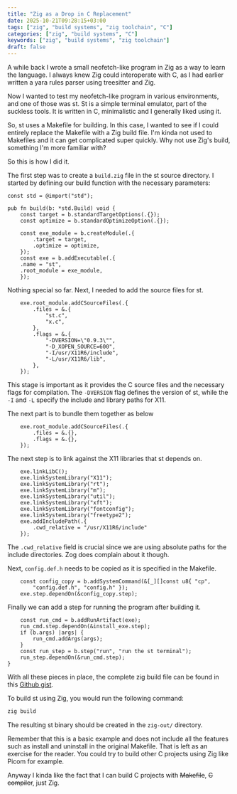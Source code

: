 ```yaml
---
title: "Zig as a Drop in C Replacement"
date: 2025-10-21T09:28:15+03:00
tags: ["zig", "build systems", "zig toolchain", "C"]
categories: ["zig", "build systems", "C"]
keywords: ["zig", "build systems", "zig toolchain"]
draft: false
---
```


A while back I wrote a small neofetch-like program in Zig as a way to learn the
language. I always knew Zig could interoperate with C, as I had earlier written
a yara rules parser using treesitter and Zig. 

Now I wanted to test my neofetch-like program in various environments, and one 
of those was st. St is a simple terminal emulator, part of the suckless
tools. It is written in C, minimalistic and I generally liked using it.

So, st uses a Makefile for building. In this case, I wanted to see if I could
entirely replace the Makefile with a Zig build file. I'm kinda not used to Makefiles
and it can get complicated super quickly. Why not use Zig's build, something I'm
more familiar with?

So this is how I did it.

The first step was to create a `build.zig` file in the st source directory.
I started by defining our build function with the necessary parameters:

```zig
const std = @import("std");

pub fn build(b: *std.Build) void {
    const target = b.standardTargetOptions(.{});
    const optimize = b.standardOptimizeOption(.{});

    const exe_module = b.createModule(.{
        .target = target,
        .optimize = optimize,
    });
    const exe = b.addExecutable(.{
	.name = "st",
	.root_module = exe_module,
    });
```

Nothing special so far. Next, I needed to add the source files for st.

```zig
    exe.root_module.addCSourceFiles(.{
        .files = &.{
            "st.c",
            "x.c",
        },
        .flags = &.{
            "-DVERSION=\"0.9.3\"",
            "-D_XOPEN_SOURCE=600",
            "-I/usr/X11R6/include",
            "-L/usr/X11R6/lib",
        },
    });
```

This stage is important as it provides the C source files and the necessary flags
for compilation. The `-DVERSION` flag defines the version of st, while the
`-I` and `-L` specify the include and library paths for X11.

The next part is to bundle them together as below

```zig
    exe.root_module.addCSourceFiles(.{
        .files = &.{},
        .flags = &.{},
    });
```

The next step is to link against the X11 libraries that st depends on.

```zig
    exe.linkLibC();
    exe.linkSystemLibrary("X11");
    exe.linkSystemLibrary("rt");
    exe.linkSystemLibrary("m");
    exe.linkSystemLibrary("util");
    exe.linkSystemLibrary("xft");
    exe.linkSystemLibrary("fontconfig");
    exe.linkSystemLibrary("freetype2");
    exe.addIncludePath(.{ 
        .cwd_relative = "/usr/X11R6/include" 
    });
```

The `.cwd_relative` field is crucial since we are using absolute paths for the
include directories. Zog does complain about it though.

Next, `config.def.h` needs to be copied as it is specified in the Makefile.

```zig
    const config_copy = b.addSystemCommand(&[_][]const u8{ "cp", 
        "config.def.h", "config.h" });
    exe.step.dependOn(&config_copy.step);
```
Finally we can add a step for running the program after building it.

```zig
    const run_cmd = b.addRunArtifact(exe);
    run_cmd.step.dependOn(&install_exe.step);
    if (b.args) |args| {
        run_cmd.addArgs(args);
    }
    const run_step = b.step("run", "run the st terminal");
    run_step.dependOn(&run_cmd.step);
}
```

With all these pieces in place, the complete zig build file can be found in this
[Github gist](https://gist.github.com/pop-ecx/1b52d05cf2b38c075b0fbcce9f7157d9).

To build st using Zig, you would run the following command:

```bash
zig build
```
The resulting st binary should be created in the `zig-out/` directory.

Remember that this is a basic example and does not include all the features such
as install and uninstall in the original Makefile. That is left as an exercise 
for the reader. You could try to build other C projects using Zig like Picom for example.

Anyway I kinda like the fact that I can build C projects with ~~Makefile~~, 
~~C compiler~~, just Zig.
